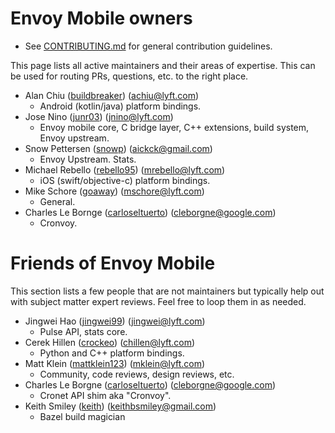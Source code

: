 # Envoy Mobile owners

* See [CONTRIBUTING.md](CONTRIBUTING.md) for general contribution guidelines.

This page lists all active maintainers and their areas of expertise. This can be used for
routing PRs, questions, etc. to the right place.

* Alan Chiu ([buildbreaker](https://github.com/buildbreaker)) (achiu@lyft.com)
  * Android (kotlin/java) platform bindings.
* Jose Nino ([junr03](https://github.com/junr03)) (jnino@lyft.com)
  * Envoy mobile core, C bridge layer, C++ extensions, build system, Envoy upstream.
* Snow Pettersen ([snowp](https://github.com/snowp)) (aickck@gmail.com)
  * Envoy Upstream. Stats.
* Michael Rebello ([rebello95](https://github.com/rebello95)) (mrebello@lyft.com)
  * iOS (swift/objective-c) platform bindings.
* Mike Schore ([goaway](https://github.com/goaway)) (mschore@lyft.com)
  * General.
* Charles Le Bornge ([carloseltuerto](http://github.com/carloseltuerto)) (cleborgne@google.com)
  * Cronvoy.

# Friends of Envoy Mobile

This section lists a few people that are not maintainers but typically help out with subject
matter expert reviews. Feel free to loop them in as needed.

* Jingwei Hao ([jingwei99](https://github.com/jingwei99)) (jingwei@lyft.com)
  * Pulse API, stats core.
* Cerek Hillen ([crockeo](https://github.com/crockeo)) (chillen@lyft.com)
  * Python and C++ platform bindings.
* Matt Klein ([mattklein123](https://github.com/mattklein123)) (mklein@lyft.com)
  * Community, code reviews, design reviews, etc.
* Charles Le Borgne ([carloseltuerto](https://github.com/carloseltuerto)) (cleborgne@google.com)
  * Cronet API shim aka "Cronvoy".
* Keith Smiley ([keith](https://github.com/keith)) (keithbsmiley@gmail.com)
  * Bazel build magician
